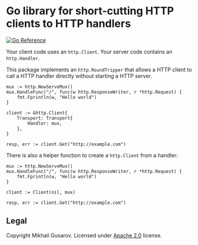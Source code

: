 # Go library for short-cutting HTTP clients to HTTP handlers
[![Go Reference](https://pkg.go.dev/badge/github.com/dottedmag/httpshort.svg)](https://pkg.go.dev/github.com/dottedmag/httpshort)

Your client code uses an `http.Client`.
Your server code contains an `http.Handler`.

This package implements an `http.RoundTripper` that allows a HTTP client
to call a HTTP handler directly without starting a HTTP server.

    mux := http.NewServeMux()
    mux.HandleFunc("/", func(w http.ResponseWriter, r *http.Request) {
        fmt.Fprintln(w, "Hello world")
    }

    client := &http.Client{
        Transport: Transport{
            Handler: mux,
        },
    }

    resp, err := client.Get("http://example.com")

There is also a helper function to create a `http.Client` from a handler:

    mux := http.NewServeMux()
    mux.HandleFunc("/", func(w http.ResponseWriter, r *http.Request) {
        fmt.Fprintln(w, "Hello world")
    }

    client := Client(nil, mux)

    resp, err := client.Get("http://example.com")

## Legal

Copyright Mikhail Gusarov. Licensed under [Apache 2.0](LICENSE) license.
